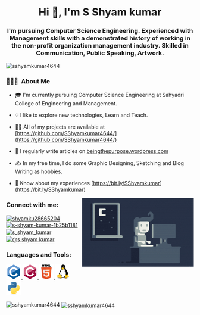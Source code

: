 <h1 align="center">Hi 👋, I'm S Shyam kumar</h1>
<h3 align="center">I'm pursuing Computer Science Engineering. Experienced with Management skills with a demonstrated history of working in the non-profit organization management industry. Skilled in Communication, Public Speaking, Artwork.</h3>

<p align="left"> <img src="https://komarev.com/ghpvc/?username=sshyamkumar4644&label=Profile%20views&color=0e75b6&style=flat" alt="sshyamkumar4644" /> </p>

 ### 👨🏻‍💻 &nbsp;About Me

- 🎓 I'm currently pursuing Computer Science Engineering at Sahyadri College of Engineering and Management.

- 💡 I like to explore new technologies, Learn and Teach.

- 👨‍💻 All of my projects are available at [https://github.com/SShyamkumar4644/](https://github.com/SShyamkumar4644/)

- 📝 I regularly write articles on [beingthepurpose.wordpress.com](beingthepurpose.wordpress.com)

- ✍️ In my free time, I do some Graphic Designing, Sketching and Blog Writing as hobbies.

- 📄 Know about my experiences [https://bit.ly/SShyamkumar](https://bit.ly/SShyamkumar)

<img alt="Night Coding" src="https://raw.githubusercontent.com/AVS1508/AVS1508/master/assets/Night-Coding.gif" align="right"/>


<h3 align="left">Connect with me:</h3>
<p align="left">
<a href="https://twitter.com/shyamku28665204" target="blank"><img align="center" src="https://raw.githubusercontent.com/rahuldkjain/github-profile-readme-generator/master/src/images/icons/Social/twitter.svg" alt="shyamku28665204" height="30" width="40" /></a>
<a href="https://linkedin.com/in/s-shyam-kumar-1b25b1181" target="blank"><img align="center" src="https://raw.githubusercontent.com/rahuldkjain/github-profile-readme-generator/master/src/images/icons/Social/linked-in-alt.svg" alt="s-shyam-kumar-1b25b1181" height="30" width="40" /></a>
<a href="https://instagram.com/s_shyam_kumar" target="blank"><img align="center" src="https://raw.githubusercontent.com/rahuldkjain/github-profile-readme-generator/master/src/images/icons/Social/instagram.svg" alt="s_shyam_kumar" height="30" width="40" /></a>
<a href="https://medium.com/@s shyam kumar" target="blank"><img align="center" src="https://raw.githubusercontent.com/rahuldkjain/github-profile-readme-generator/master/src/images/icons/Social/medium.svg" alt="@s shyam kumar" height="30" width="40" /></a>
</p>

<h3 align="left">Languages and Tools:</h3>
<p align="left"> <a href="https://www.cprogramming.com/" target="_blank"> <img src="https://raw.githubusercontent.com/devicons/devicon/master/icons/c/c-original.svg" alt="c" width="40" height="40"/> </a> <a href="https://www.w3schools.com/cpp/" target="_blank"> <img src="https://raw.githubusercontent.com/devicons/devicon/master/icons/cplusplus/cplusplus-original.svg" alt="cplusplus" width="40" height="40"/> </a> <a href="https://www.w3.org/html/" target="_blank"> <img src="https://raw.githubusercontent.com/devicons/devicon/master/icons/html5/html5-original-wordmark.svg" alt="html5" width="40" height="40"/> </a> <a href="https://www.linux.org/" target="_blank"> <img src="https://raw.githubusercontent.com/devicons/devicon/master/icons/linux/linux-original.svg" alt="linux" width="40" height="40"/> </a> <a href="https://www.python.org" target="_blank"> <img src="https://raw.githubusercontent.com/devicons/devicon/master/icons/python/python-original.svg" alt="python" width="40" height="40"/> </a> </p>

<p><img align="left" src="https://github-readme-stats.vercel.app/api/top-langs?username=sshyamkumar4644&show_icons=true&locale=en&layout=compact" alt="sshyamkumar4644" /></p>

<p>&nbsp;<img align="center" src="https://github-readme-stats.vercel.app/api?username=sshyamkumar4644&show_icons=true&locale=en" alt="sshyamkumar4644" /></p>

